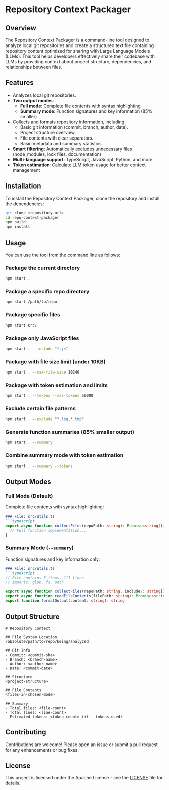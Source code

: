 # Repository Context Packager

## Overview
The Repository Context Packager is a command-line tool designed to analyze local git repositories and create a structured text file containing repository content optimized for sharing with Large Language Models (LLMs). This tool helps developers effectively share their codebase with LLMs by providing context about project structure, dependencies, and relationships between files.

## Features
- Analyzes local git repositories.
- **Two output modes**:
  - **Full mode**: Complete file contents with syntax highlighting
  - **Summary mode**: Function signatures and key information (85% smaller)
- Collects and formats repository information, including:
  - Basic git information (commit, branch, author, date).
  - Project structure overview.
  - File contents with clear separators.
  - Basic metadata and summary statistics.
- **Smart filtering**: Automatically excludes unnecessary files (node_modules, lock files, documentation)
- **Multi-language support**: TypeScript, JavaScript, Python, and more
- **Token estimation**: Calculate LLM token usage for better context management

## Installation
To install the Repository Context Packager, clone the repository and install the dependencies:

```bash
git clone <repository-url>
cd repo-context-packager
npm build
npm install
```

## Usage
You can use the tool from the command line as follows:

### Package the current directory
```bash
npm start .
```

### Package a specific repo directory
```bash
npm start /path/to/repo
```

### Package specific files
```bash
npm start src/
```

### Package only JavaScript files
```bash
npm start . --include "*.js"
```

### Package with file size limit (under 10KB)
```bash
npm start . --max-file-size 10240
```

### Package with token estimation and limits
```bash
npm start . --tokens --max-tokens 50000
```

### Exclude certain file patterns
```bash
npm start . --exclude "*.log,*.tmp"
```

### Generate function summaries (85% smaller output)
```bash
npm start . --summary
```

### Combine summary mode with token estimation
```bash
npm start . --summary --tokens
```

## Output Modes

### Full Mode (Default)
Complete file contents with syntax highlighting:
```markdown
### File: src/utils.ts
```typescript
export async function collectFiles(repoPath: string): Promise<string[]> {
  // Full function implementation...
}
```

### Summary Mode (`--summary`)
Function signatures and key information only:
```markdown
### File: src/utils.ts
```typescript
// File contains 5 items, 111 lines
// Imports: glob, fs, path

export async function collectFiles(repoPath: string, include?: string[], exclude?: string[]): Promise<string[]>
export async function readFileContents(filePath: string): Promise<string>
export function formatOutput(content: string): string
```

## Output Structure
```
# Repository Context

## File System Location
/absolute/path/to/repo/being/analyzed

## Git Info
- Commit: <commit-sha>
- Branch: <branch-name>  
- Author: <author-name>
- Date: <commit-date>

## Structure
<project-structure>

## File Contents
<files-in-chosen-mode>

## Summary
- Total files: <file-count>
- Total lines: <line-count>
- Estimated tokens: <token-count> (if --tokens used)
```

## Contributing
Contributions are welcome! Please open an issue or submit a pull request for any enhancements or bug fixes.

## License
This project is licensed under the Apache License - see the [LICENSE](LICENSE) file for details.
